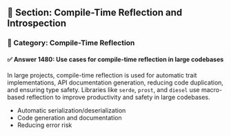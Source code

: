 ## 📘 Section: Compile-Time Reflection and Introspection
### 🔹 Category: Compile-Time Reflection
#### ✅ Answer 1480: Use cases for compile-time reflection in large codebases

In large projects, compile-time reflection is used for automatic trait implementations, API documentation generation, reducing code duplication, and ensuring type safety. Libraries like `serde`, `prost`, and `diesel` use macro-based reflection to improve productivity and safety in large codebases.

- Automatic serialization/deserialization
- Code generation and documentation
- Reducing error risk
